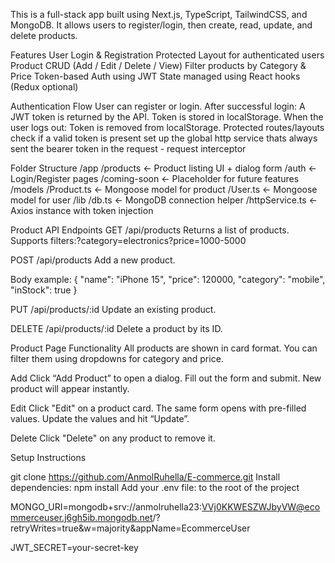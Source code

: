 This is a full-stack app built using Next.js, TypeScript, TailwindCSS, and MongoDB.
It allows users to register/login, then create, read, update, and delete products.

Features
User Login & Registration
Protected Layout for authenticated users
Product CRUD (Add / Edit / Delete / View)
Filter products by Category & Price
Token-based Auth using JWT
State managed using React hooks (Redux optional)

Authentication Flow
User can register or login.
After successful login:
A JWT token is returned by the API.
Token is stored in localStorage.
When the user logs out:
Token is removed from localStorage.
Protected routes/layouts check if a valid token is present
set up the global http service thats always sent the  bearer token in the request - request interceptor


Folder Structure 
/app
  /products         ← Product listing UI + dialog form
  /auth             ← Login/Register pages
  /coming-soon      ← Placeholder for future features
/models
  /Product.ts       ← Mongoose model for product
  /User.ts          ← Mongoose model for user
/lib
  /db.ts            ← MongoDB connection helper
  /httpService.ts   ← Axios instance with token injection


Product API Endpoints
GET /api/products
Returns a list of products.
Supports filters:?category=electronics?price=1000-5000

POST /api/products
Add a new product.

Body example: {
  "name": "iPhone 15",
  "price": 120000,
  "category": "mobile",
  "inStock": true
}

PUT /api/products/:id
Update an existing product.

DELETE /api/products/:id
Delete a product by its ID.


 Product Page Functionality
All products are shown in card format.
You can filter them using dropdowns for category and price.

Add
Click “Add Product” to open a dialog.
Fill out the form and submit.
New product will appear instantly.

Edit
Click "Edit" on a product card.
The same form opens with pre-filled values.
Update the values and hit “Update”.

Delete
Click "Delete" on any product to remove it.

Setup Instructions

git clone https://github.com/AnmolRuhella/E-commerce.git
Install dependencies: npm install
Add your .env file: to the root of the project 

MONGO_URI=mongodb+srv://anmolruhella23:VVj0KKWESZWJbyVW@ecommerceuser.j6gh5ib.mongodb.net/?retryWrites=true&w=majority&appName=EcommerceUser

JWT_SECRET=your-secret-key



 